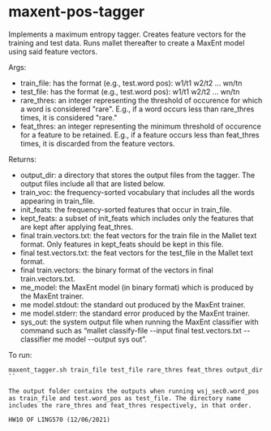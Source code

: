# maxent-pos-tagger
Implements a maximum entropy tagger. Creates feature vectors for the training and test data. Runs mallet thereafter
to create a MaxEnt model using said feature vectors.

Args: 
* train_file: has the format (e.g., test.word pos): w1/t1 w2/t2 ... wn/tn
* test_file: has the format (e.g., test.word pos): w1/t1 w2/t2 ... wn/tn
* rare_thres: an integer representing the threshold of occurence for which a word is considered "rare". E.g., if a word occurs less than rare_thres times, it is considered "rare." 
* feat_thres: an integer representing the minimum threshold of occurence for a feature to be retained. E.g., if a feature occurs less than feat_thres times, it is discarded from the feature vectors. 


Returns: 
* output_dir: a directory that stores the output files from the tagger. The output files include all that are listed below. 
* train_voc: the frequency-sorted vocabulary that includes all the words appearing in train_file. 
* init_feats: the frequency-sorted features that occur in train_file. 
* kept_feats: a subset of init_feats which includes only the features that are kept after applying feat_thres.  
* final train.vectors.txt: the feat vectors for the train file in the Mallet text format. Only features in kept_feats should be kept in this file. 
* final test.vectors.txt: the feat vectors for the test_file in the Mallet text format. 
* final train.vectors: the binary format of the vectors in final train.vectors.txt.
* me_model: the MaxEnt model (in binary format) which is produced by the MaxEnt trainer.
* me model.stdout: the standard out produced by the MaxEnt trainer. 
* me model.stderr: the standard error produced by the MaxEnt trainer. 
* sys_out: the system output file when running the MaxEnt classifier with command such as “mallet classify-file --input final test.vectors.txt --classifier me model --output sys out”. 

To run: 
```
maxent_tagger.sh train_file test_file rare_thres feat_thres output_dir
``

The output folder contains the outputs when running wsj_sec0.word_pos as train_file and test.word_pos as test_file. The directory name includes the rare_thres and feat_thres respectively, in that order. 

HW10 OF LING570 (12/06/2021)